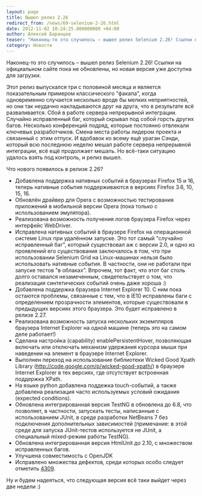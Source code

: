```yaml
---
layout: page
title: Вышел релиз 2.26
redirect_from: /news/69-selenium-2-26.html
date: 2012-11-02 10:24:25.000000000 +04:00
author: Алексей Баранцев
teaser: "Наконец-то это случилось – вышел релиз Selenium 2.26! Ссылки на официальном сайте пока не обновлены, но новая версия уже доступна для загрузки. Этот релиз выпускался три с половиной месяца и является показательным примером классического \"факапа\", когда одновременно случается несколько вроде бы мелких неприятностей, но они так неудачно накладываются друг на друга, что в результате всё разваливается. Сбой в работе сервера непрерывной интеграции. Случайно исправленный баг, который скрывал под собой горсть других багов. Несколько конференций подряд, которые постоянно отвлекали ключевых разработчиков. Смена места работы лидером проекта и связанный с этим отпуск. И вдобавок ко всему ещё ураган Сэнди, который всю последнюю неделю мешал работе сервера непрерывной интеграции, всё ещё продолжает мешать. Но всё-таки ситуацию удалось взять под контроль, и релиз вышел."
category: Новости
---
```

<p>Наконец-то это случилось – вышел релиз Selenium 2.26! Ссылки на официальном сайте пока не обновлены, но новая версия уже доступна для загрузки.</p>
<p>Этот релиз выпускался три с половиной месяца и является показательным примером классического "факапа", когда одновременно случается несколько вроде бы мелких неприятностей, но они так неудачно накладываются друг на друга, что в результате всё разваливается. Сбой в работе сервера непрерывной интеграции. Случайно исправленный баг, который скрывал под собой горсть других багов. Несколько конференций подряд, которые постоянно отвлекали ключевых разработчиков. Смена места работы лидером проекта и связанный с этим отпуск. И вдобавок ко всему ещё ураган Сэнди, который всю последнюю неделю мешал работе сервера непрерывной интеграции, всё ещё продолжает мешать. Но всё-таки ситуацию удалось взять под контроль, и релиз вышел.</p>
<p>Что нового появилось в релизе 2.26?</p>
<ul>
<li>Добавлена поддержка нативных событий в браузерах Firefox 15 и 16, теперь нативные события поддерживаются в версиях Firefox 3.6, 10, 15, 16.</li>
<li>Обновлён драйвер для Opera с возможностью тестирования приложений в мобильной версии Opera (пока только с использованием эмулятора).</li>
<li>Реализована возможность получения логов браузера Firefox через интерфейс WebDriver.</li>
<li>Исправлена нативных событий в браузере Firefox на операционной системе Linux при удалённом запуске. Это тот самый "случайно исправленный баг", который существовал аж с версии 2.0, и одно из проявлений его существования заключалось в том, что при использовании Selenium Grid на Linux-машинах нельзя было использовать нативные события. В частности, они не работали при запуске тестов "в облаках". Впрочем, тот факт, что этот баг столь долго оставался незамеченным, свидетельствует о том, что реализация синтетических событий очень даже хороша :)</li>
<li>Добавлена поддержка браузера Internet Explorer 10. С ним пока остаются проблемы, связанные с тем, что в IE10 исправлены баги с определением прозрачности элементов, которые существовали в предыдущих версиях этого браузера. Это будет исправлено в релизе 2.27.</li>
<li>Реализована возможность запуска нескольких экземпляров браузера Internet Explorer на одной машине (теперь это на самом деле работает!)</li>
<li>Сделана настройка (capability) enablePersistentHover, позволяющая включать или отключать механизм удержания курсора мыши при наведении на элемент в браузере Internet Explorer.</li>
<li>Выполнен переход на использование библиотеки Wicked Good Xpath Library (<a href="http://code.google.com/p/wicked-good-xpath/" title="http://code.google.com/p/wicked-good-xpath/">http://code.google.com/p/wicked-good-xpath/</a>) в браузере Internet Explorer в тех версиях, где отсутствует встроенная поддержка XPath.</li>
<li>На языке python добавлена поддежка touch-событий, а также добавлена реализация часто используемых условий ожидания (expected conditions).</li>
<li>Обновлена интегрированная версия TestNG в обновлена до 6.8, что позволяет, в частности, запускать тесты, написанные с использованием JUnit, в среде разработки NetBeans 7 без подключения дополнительных зависимостей (примечание: в этой среде для запуска JUnit-тестов используется не JUnit, а специальный mixed-режим работы TestNG).</li>
<li>Обновлена интегрированная версия HtmlUnit до 2.10, с множеством исправленных багов.</li>
<li>Улучшена совместимость с OpenJDK</li>
<li>Исправлено множества дефектов, среди которых особо следует отметить <a href="http://code.google.com/p/selenium/issues/detail?id=4309">4309</a>.</li>
</ul>
<p>Ну и будем надеяться, что следующая версия всё таки выйдет через две недели :)</p>
